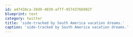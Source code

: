 ```yaml
---
id: a4f438ca-39d9-4039-afff-95743766902f
blueprint: text
category: twitter
title: 'side-tracked by South America vacation dreams.'
caption: 'side-tracked by South America vacation dreams.'
---
```

